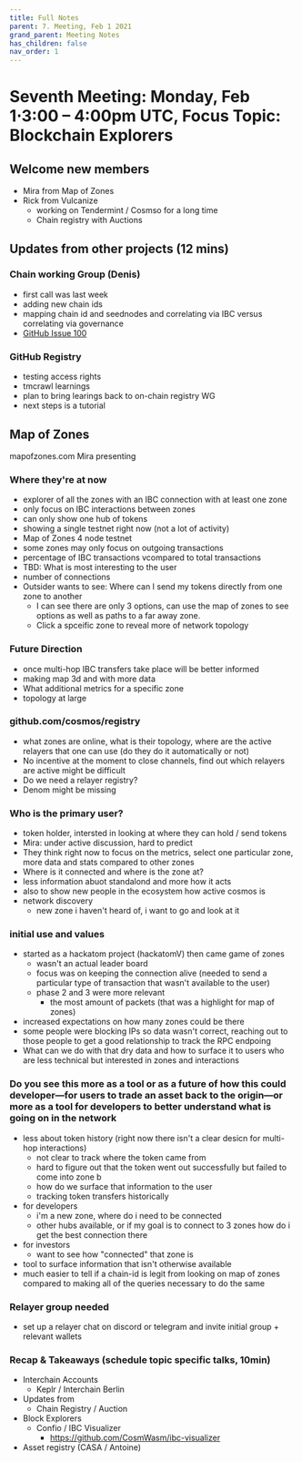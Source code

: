 ```yaml
---
title: Full Notes
parent: 7. Meeting, Feb 1 2021
grand_parent: Meeting Notes
has_children: false
nav_order: 1
---
```

# Seventh Meeting: Monday, Feb 1⋅3:00 – 4:00pm UTC, Focus Topic: Blockchain Explorers

## Welcome new members
* Mira from Map of Zones
* Rick from Vulcanize
    * working on Tendermint / Cosmso for a long time
    * Chain registry with Auctions
## Updates from other projects (12 mins)
### Chain working Group (Denis)
* first call was last week
* adding new chain ids
* mapping chain id and seednodes and correlating via IBC versus correlating via governance
* [GitHub Issue 100](https://github.com/tendermint/spn/pull/100)
### GitHub Registry
* testing access rights
* tmcrawl learnings
* plan to bring learings back to on-chain registry WG
* next steps is a tutorial
## Map of Zones
mapofzones.com
Mira presenting
### Where they're at now
* explorer of all the zones with an IBC connection with at least one zone
* only focus on IBC interactions between zones
* can only show one hub of tokens
* showing a single testnet right now (not a lot of activity)
* Map of Zones 4 node testnet
* some zones may only focus on outgoing transactions
* percentage of IBC transactions vcompared to total transactions
* TBD: What is most interesting to the user
* number of connections
* Outsider wants to see: Where can I send my tokens directly from one zone to another
    * I can see there are only 3 options, can use the map of zones to see options as well as paths to a far away zone. 
    * Click a spceific zone to reveal more of network topology
### Future Direction
* once multi-hop IBC transfers take place will be better informed
* making map 3d and with more data
* What additional metrics for a specific zone
* topology at large
### github.com/cosmos/registry
* what zones are online, what is their topology, where are the active relayers that one can use (do they do it automatically or not)
* No incentive at the moment to close channels, find out which relayers are active might be difficult
* Do we need a relayer registry?
* Denom might be missing
### Who is the primary user?
* token holder, intersted in looking at where they can hold / send tokens
* Mira: under active discussion, hard to predict
* They think right now to focus on the metrics, select one particular zone, more data and stats compared to other zones
* Where is it connected and where is the zone at?
* less information abuot standalond and more how it acts
* also to show new people in the ecosystem how active cosmos is
* network discovery
    * new zone i haven't heard of, i want to go and look at it
### initial use and values
* started as a hackatom project (hackatomV) then came  game of zones
    * wasn't an actual leader board
    * focus was on keeping the connection alive (needed to send a particular type of transaction that wasn't available to the user)
    * phase 2 and 3 were more relevant
        * the most amount of packets (that was a highlight for map of zones)
* increased expectations on how many zones could be there
* some people were blocking IPs so data wasn't correct, reaching out to those people to get a good relationship to track the RPC endpoing
* What can we do with that dry data and how to surface it to users who are less technical but interested in zones and interactions
### Do you see this more as a tool or as a future of how this could developer—for users to trade an asset back to the origin—or more as a tool for developers to better understand what is going on in the network
* less about token history (right now there isn't a clear desicn for multi-hop interactions)
    * not clear to track where the token came from
    * hard to figure out that the token went out successfully but failed to come into zone b
    * how do we surface that information to the user
    * tracking token transfers historically
* for developers
    * i'm a new zone, where do i need to be connected
    * other hubs available, or if my goal is to connect to 3 zones how do i get the best connection there
* for investors
    * want to see how "connected" that zone is
* tool to surface information that isn't otherwise available
* much easier to tell if a chain-id is legit from looking on map of zones compared to making all of the queries necessary to do the same

### Relayer group needed
* set up a relayer chat on discord or telegram and invite initial group + relevant wallets
### Recap & Takeaways (schedule topic specific talks, 10min)
* Interchain Accounts
    * Keplr / Interchain Berlin
* Updates from
    * Chain Registry / Auction
* Block Explorers
    * Confio / IBC Visualizer
        * https://github.com/CosmWasm/ibc-visualizer
* Asset registry (CASA / Antoine)